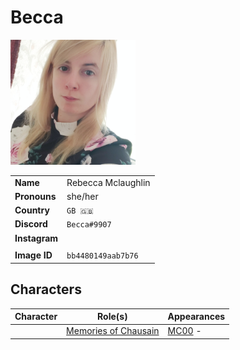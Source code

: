 # Becca

<img src="https://raw.githubusercontent.com/jesskelsall/astarus-images/main/players/bb4480149aab7b76.png" height="200" />

|||
| --- | --- |
| **Name** | Rebecca Mclaughlin | player.3
| **Pronouns** | she/her |
| **Country** | `GB 🇬🇧` |
| **Discord** | `Becca#9907` |
| **Instagram** | |
||
| **Image ID** | `bb4480149aab7b76` |

## Characters

| Character | Role(s) | Appearances |
| --- | --- | --- |
| | [Memories of Chausain](../campaigns/C3-memories-of-chausain.md) | [MC00](../sessions/upcoming/MC00.md) - |
